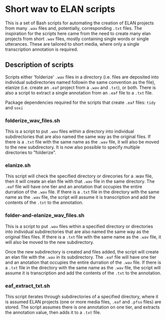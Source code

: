 # Short wav to ELAN scripts

This is a set of Bash scripts for automating the creation of ELAN projects from many `.wav` files and, potentially, corresponding `.txt` files. The inspiration for the scripts here came from the need to create many elan projects from short `.wav` files, mostly containing single words or single utterances. These are tailored to short media, where only a single transcription annotation is required.

## Description of scripts

Scripts either 'folderize' `.wav` files in a directory (i.e. files are deposited into individual subdirectories named followin the same convention as the file), elanize (i.e. create an `.eaf` project from a `.wav` and `.txt`), or both. There is also a script to extract a single annotation from an `.eaf` file to a `.txt` file.

Package dependencies required for the scripts that create `.eaf` files: `tidy` and `soxi`

### folderize_wav_files.sh

This is a script to put `.wav` files within a directory into individual subdirectories that are also named the same way as the  original files. If there is a `.txt` file with the same name as the `.wav` file, it will also be moved to the new subdirectory. It is now also possible to specify multiple directories  to "folderize".

### elanize.sh

This script will check the specified directory or direcories for a .wav file, then it will create an elan file with that `.wav` file in the same directory. The `.eaf` file will have one tier and an anotation that occupies the entire durration of the `.wav` file. If there is a `.txt` file in the directory with the same name as the `.wav` file, the script will assume it is transcription and add the contents of the `.txt` to the annotation.

### folder-and-elanize_wav_files.sh

This is a script to put `.wav` files within a specified directory or directories into individual subdirectories that are also named the same way as the original files files. If there is a `.txt` file with the same name as the `.wav` file, it will also be moved to the new subdirectory.

Once the new subdirectory is created and files added, the script will create an elan file with the `.wav` in its subdirectory. The `.eaf` file will have one tier and an anotation that occupies the entire durration of the `.wav` file. If there is a `.txt` file in the directory with the same name as the `.wav` file, the script will assume it is transcription and add the contents of the `.txt` to the annotation.

### eaf_extract_txt.sh

This script iterates through subdirectories of a specified directory, where it is assumed ELAN projects (one or more media files, `.eaf` and `.pfsx` files) are stored. The script assumes there is one annotation on one tier, and extracts the annotation value, then adds it to a `.txt` file.
